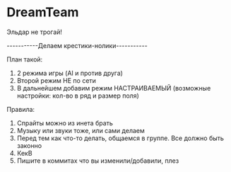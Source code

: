 # DreamTeam
Эльдар не трогай! 

-----------Делаем крестики-нолики-----------

План такой:
1) 2 режима игры (AI и против друга)
2) Второй режим НЕ по сети
3) В дальнейшем добавим режим НАСТРАИВАЕМЫЙ (возможные настройки: кол-во в ряд и размер поля)


Правила:
1) Спрайты можно из инета брать
2) Музыку или звуки тоже, или сами делаем
3) Перед тем как что-то делать, общаемся в группе. Все должно быть законно
4) КекВ
5) Пишите в коммитах что вы изменили/добавили, плез
